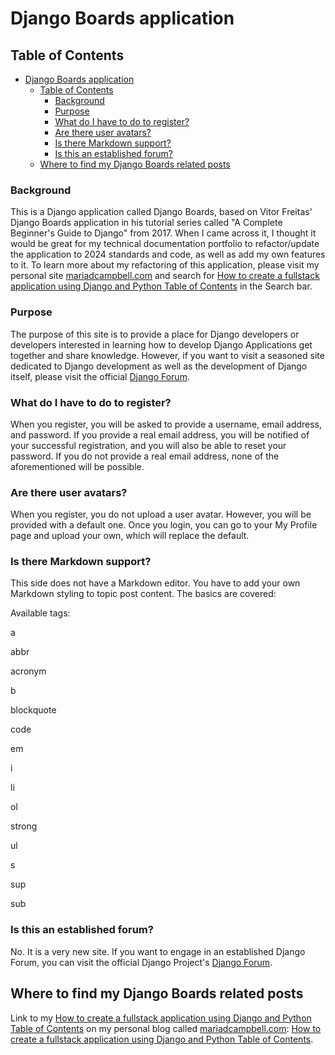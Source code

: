 # Django Boards application

## Table of Contents

- [Django Boards application](#django-boards-application)
  - [Table of Contents](#table-of-contents)
    - [Background](#background)
    - [Purpose](#purpose)
    - [What do I have to do to register?](#what-do-i-have-to-do-to-register)
    - [Are there user avatars?](#are-there-user-avatars)
    - [Is there Markdown support?](#is-there-markdown-support)
    - [Is this an established forum?](#is-this-an-established-forum)
  - [Where to find my Django Boards related posts](#where-to-find-my-django-boards-related-posts)

### Background

This is a Django application called Django Boards, based on Vitor Freitas' Django Boards application in his tutorial series called "A Complete Beginner's Guide to Django" from 2017. When I came across it, I thought it would be great for my technical documentation portfolio to refactor/update the application to 2024 standards and code, as well as add my own features to it. To learn more about my refactoring of this application, please visit my personal site [mariadcampbell.com](https://www.mariadcampbell.com) and search for [How to create a fullstack application using Django and Python Table of Contents](https://www.mariadcampbell.com/blog/how-to-create-a-fullstack-application-using-django-and-python-table-of-contents) in the Search bar.

### Purpose

The purpose of this site is to provide a place for Django developers or developers interested in learning how to develop Django Applications get together and share knowledge. However, if you want to visit a seasoned site dedicated to Django development as well as the development of Django itself, please visit the official [Django Forum](https://forum.djangoproject.com).

### What do I have to do to register?

When you register, you will be asked to provide a username, email address, and password. If you provide a real email address, you will be notified of your successful registration, and you will also be able to reset your password. If you do not provide a real email address, none of the aforementioned will be possible.

### Are there user avatars?

When you register, you do not upload a user avatar. However, you will be provided with a default one. Once you login, you can go to your My Profile page and upload your own, which will replace the default.

### Is there Markdown support?

This side does not have a Markdown editor. You have to add your own Markdown styling to topic post content. The basics are covered:

Available tags:

a

abbr

acronym

b

blockquote

code

em

i

li

ol

strong

ul

s

sup

sub

### Is this an established forum?

No. It is a very new site. If you want to engage in an established Django Forum, you can visit the official Django Project's [Django Forum](https://forum.djangoproject.com).

## Where to find my Django Boards related posts

Link to my [How to create a fullstack application using Django and Python Table of Contents](https://www.mariadcampbell.com/blog/how-to-create-a-fullstack-application-using-django-and-python-table-of-contents) on my personal blog called [mariadcampbell.com](https://www.mariadcampbell.com): [How to create a fullstack application using Django and Python Table of Contents](https://www.mariadcampbell.com/blog/how-to-create-a-fullstack-application-using-django-and-python-table-of-contents).
